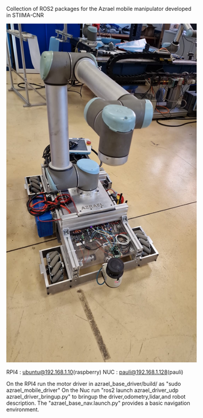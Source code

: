 Collection of ROS2 packages for the Azrael mobile manipulator developed in STIIMA-CNR

[![stiima](docs/azrael.jpeg)](https://www.stiima.cnr.it/)


RPI4  : ubuntu@192.168.1.10(raspberry)
NUC   : pauli@192.168.1.128(pauli)

On the RPI4 run the motor driver in azrael_base_driver/build/ as "sudo azrael_mobile_driver"
On the Nuc run "ros2 launch azrael_driver_udp azrael_driver_bringup.py" to bringup the driver,odometry,lidar,and robot description.
The "azrael_base_nav.launch.py" provides a basic navigation environment.

